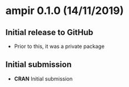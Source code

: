 # ampir 0.1.0 (14/11/2019)

## Initial release to GitHub 

* Prior to this, it was a private package 

## Initial submission

* **CRAN** Initial submission
